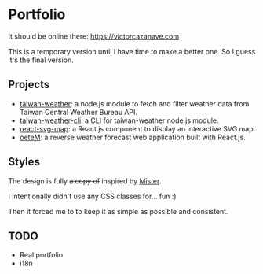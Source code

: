 # Portfolio

It should be online there: https://victorcazanave.com

This is a temporary version until I have time to make a better one. So I guess it's the final version.

## Projects

* [taiwan-weather](npmjs.com/package/taiwan-weather): a node.js module to fetch and filter weather data from Taiwan Central Weather Bureau API.
* [taiwan-weather-cli](npmjs.com/package/taiwan-weather-cli): a CLI for taiwan-weather node.js module.
* [react-svg-map](https://www.npmjs.com/package/react-svg-map): a React.js component to display an interactive SVG map.
* [oeteM](https://victorcazanave.com/oetem): a reverse weather forecast web application built with React.js.

## Styles

The design is fully ~~a copy of~~ inspired by [Mister](http://mister.studio/).

I intentionally didn't use any CSS classes for... fun :)

Then it forced me to to keep it as simple as possible and consistent.

## TODO

* Real portfolio
* i18n
